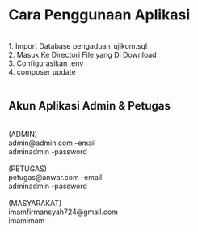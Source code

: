 <h1>Cara Penggunaan Aplikasi</h1><br>
1. Import Database pengaduan_ujikom.sql<br>
2. Masuk Ke Directori File yang Di Download<br>
3. Configurasikan .env<br>
4. composer update<br>
<br>
<h2>Akun Aplikasi Admin & Petugas</h2>
<br>
(ADMIN)<br>
admin@admin.com -email<br>
adminadmin	-password<br>
<br>
(PETUGAS)<br>
petugas@anwar.com -email<br>
adminadmin	-password<br>
<br>
(MASYARAKAT)<br>
imamfirmansyah724@gmail.com<br>
imamimam<br>
